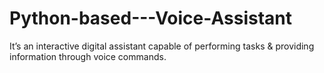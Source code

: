 # Python-based---Voice-Assistant
It’s an interactive digital assistant capable of performing tasks &amp; providing information through voice commands.
